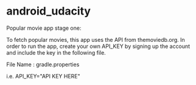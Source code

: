 # android_udacity

Popular movie app stage one:

To fetch popular movies, this app uses the API from themoviedb.org. In order to run the app, create your own API_KEY by
signing up the account and include the key in the following file.

File Name : gradle.properties

i.e. API_KEY="API KEY HERE"
